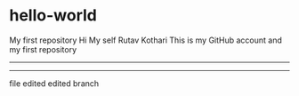 # hello-world
My first repository
Hi My self Rutav Kothari 
This is my GitHub account and my first repository
***************************************************
***************************************************
file edited
edited branch

